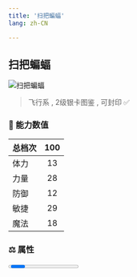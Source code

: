 ```yaml
---
title: '扫把蝙蝠'
lang: zh-CN

---
```


## 扫把蝙蝠

![扫把蝙蝠](https://user-images.githubusercontent.com/78347270/115859807-a0227200-a46b-11eb-836c-8740564fa0c7.gif) 

> 飞行系 , 2级银卡图鉴<Card :type="1" /> , 可封印 ✅ 


### 💪 能力数值

| 总档次       | 100            |
| :----------- |:-------------:|
| 体力      | 13   <Stars :number="1.5" />  |
| 力量      | 28   <Stars :number="3" />  |
| 防御      | 12  <Stars :number="1" />  | 
| 敏捷      | 29  <Stars :number="3" />  | 
| 魔法      | 18  <Stars :number="2" />   | 


### ⚖️ 属性


<Progress earth :number="0" />

<Progress water :number="6" />

<Progress fire :number="4" />

<Progress wind :number="0" />

### ✨ 技能栏 <Strong>10个</Strong>

- 攻击
- 防御
- 战栗袭心 Lv1

### 👶 1级出现点

- 莎莲娜东边洞窟 地下第二个二楼; 参考坐标(18,24)

